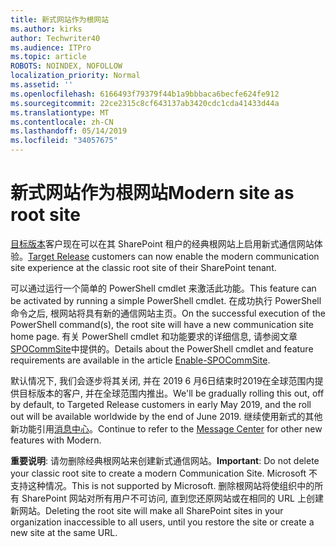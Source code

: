 ```yaml
---
title: 新式网站作为根网站
ms.author: kirks
author: Techwriter40
ms.audience: ITPro
ms.topic: article
ROBOTS: NOINDEX, NOFOLLOW
localization_priority: Normal
ms.assetid: ''
ms.openlocfilehash: 6166493f79379f44b1a9bbbaca6becfe624fe912
ms.sourcegitcommit: 22ce2315c8cf643137ab3420cdc1cda41433d44a
ms.translationtype: MT
ms.contentlocale: zh-CN
ms.lasthandoff: 05/14/2019
ms.locfileid: "34057675"
---
```

# <a name="modern-site-as-root-site"></a><span data-ttu-id="28b0a-102">新式网站作为根网站</span><span class="sxs-lookup"><span data-stu-id="28b0a-102">Modern site as root site</span></span>

<span data-ttu-id="28b0a-103">[目标版本](https://docs.microsoft.com/en-us/office365/admin/manage/release-options-in-office-365?view=o365-worldwide)客户现在可以在其 SharePoint 租户的经典根网站上启用新式通信网站体验。</span><span class="sxs-lookup"><span data-stu-id="28b0a-103">[Target Release](https://docs.microsoft.com/en-us/office365/admin/manage/release-options-in-office-365?view=o365-worldwide) customers can now enable the modern communication site experience at the classic root site of their SharePoint tenant.</span></span>

<span data-ttu-id="28b0a-104">可以通过运行一个简单的 PowerShell cmdlet 来激活此功能。</span><span class="sxs-lookup"><span data-stu-id="28b0a-104">This feature can be activated by running a simple PowerShell cmdlet.</span></span> <span data-ttu-id="28b0a-105">在成功执行 PowerShell 命令之后, 根网站将具有新的通信网站主页。</span><span class="sxs-lookup"><span data-stu-id="28b0a-105">On the successful execution of the PowerShell command(s), the root site will have a new communication site home page.</span></span> <span data-ttu-id="28b0a-106">有关 PowerShell cmdlet 和功能要求的详细信息, 请参阅文章[SPOCommSite](https://docs.microsoft.com/en-us/powershell/module/sharepoint-online/Enable-SPOCommSite?view=sharepoint-ps)中提供的。</span><span class="sxs-lookup"><span data-stu-id="28b0a-106">Details about the PowerShell cmdlet and feature requirements are available in the article [Enable-SPOCommSite](https://docs.microsoft.com/en-us/powershell/module/sharepoint-online/Enable-SPOCommSite?view=sharepoint-ps).</span></span> 

<span data-ttu-id="28b0a-107">默认情况下, 我们会逐步将其关闭, 并在 2019 6 月6日结束时2019在全球范围内提供目标版本的客户, 并在全球范围内推出。</span><span class="sxs-lookup"><span data-stu-id="28b0a-107">We'll be gradually rolling this out, off by default, to Targeted Release customers in early May 2019, and the roll out will be available worldwide by the end of June 2019.</span></span> <span data-ttu-id="28b0a-108">继续使用新式的其他新功能引用[消息中心](https://admin.microsoft.com/AdminPortal/Home#/MessageCenter)。</span><span class="sxs-lookup"><span data-stu-id="28b0a-108">Continue to refer to the [Message Center](https://admin.microsoft.com/AdminPortal/Home#/MessageCenter) for other new features with Modern.</span></span> 

<span data-ttu-id="28b0a-109">**重要说明**: 请勿删除经典根网站来创建新式通信网站。</span><span class="sxs-lookup"><span data-stu-id="28b0a-109">**Important**: Do not delete your classic root site to create a modern Communication Site.</span></span> <span data-ttu-id="28b0a-110">Microsoft 不支持这种情况。</span><span class="sxs-lookup"><span data-stu-id="28b0a-110">This is not supported by Microsoft.</span></span> <span data-ttu-id="28b0a-111">删除根网站将使组织中的所有 SharePoint 网站对所有用户不可访问, 直到您还原网站或在相同的 URL 上创建新网站。</span><span class="sxs-lookup"><span data-stu-id="28b0a-111">Deleting the root site will make all SharePoint sites in your organization inaccessible to all users, until you restore the site or create a new site at the same URL.</span></span> 
 
 